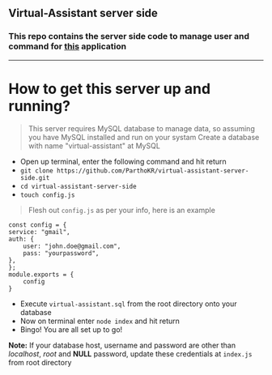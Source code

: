 ## Virtual-Assistant server side
### This repo contains the server side code to manage user and command for [this](https://github.com/ParthoKR/virtual-assistant) application
---
# How to get this server up and running?
> This server requires MySQL database to manage data, so assuming you have MySQL installed and run on your systam
> Create a database with name "virtual-assistant" at MySQL

* Open up terminal, enter the following command and hit return
* `git clone https://github.com/ParthoKR/virtual-assistant-server-side.git`
* `cd virtual-assistant-server-side`
* `touch config.js`
> Flesh out `config.js` as per your info, here is an example

    
    const config = {
    service: "gmail",
    auth: {
        user: "john.doe@gmail.com",
        pass: "yourpassword",
    },
    };
    module.exports = {
        config
    }
    
* Execute `virtual-assistant.sql` from the root directory onto your database
* Now on terminal enter `node index` and hit return
* Bingo! You are all set up to go!

**Note:** If your database host, username and password are other than *localhost*, *root* and **NULL** password, update these credentials at `index.js` from root directory
